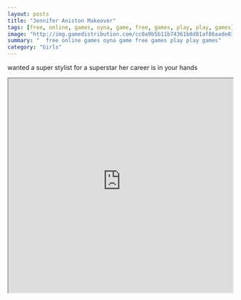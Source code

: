 ```yaml
---
layout: posts
title: "Jennifer Aniston Makeover"
tags: [free, online, games, oyna, game, free, games, play, play, games]
image: "http://img.gamedistribution.com/cc0a9b5b11b74361b8d81af86aade03a.jpg"
summary: "  free online games oyna game free games play play games"
category: "Girls"
---
```


wanted a super stylist for a superstar her career is in your hands

<iframe width="100%" height="480px;" src="http://flash.gamedistribution.com?game=cc0a9b5b11b74361b8d81af86aade03a"></iframe>